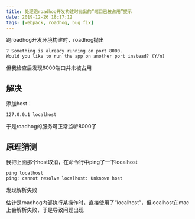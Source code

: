 ```yaml
---
title: 处理跑roadhog开发构建时抛出的“端口已被占用”提示
date: 2019-12-26 18:17:12
tags: [webpack, roadhog, bug fix]
---
```


跑roadhog开发环境构建时，roadhog抛出

```
? Something is already running on port 8000.
Would you like to run the app on another port instead? (Y/n)
```

但我检查后发现8000端口并未被占用

<escape><!-- more --></escape>

## 解决

添加host：

```
127.0.0.1 localhost
```

于是roadhog的服务可正常监听8000了

## 原理猜测

我把上面那个host取消，在命令行中ping了一下localhost

```
ping localhost
ping: cannot resolve localhost: Unknown host
```
发现解析失败

估计是roadhog内部执行某操作时，直接使用了“localhost”，但localhost在mac上会解析失败，于是导致问题出现